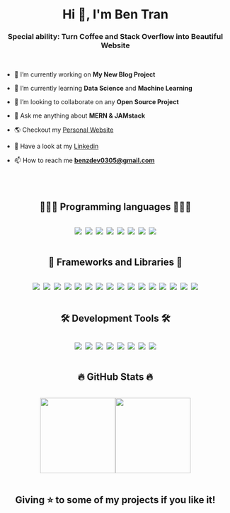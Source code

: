<h1 align="center">Hi 👋, I'm Ben Tran</h1>
<h3 align="center">Special ability: Turn Coffee and Stack Overflow into Beautiful Website</h3>
<br>

- 🔭 I’m currently working on **My New Blog Project**

- 🌱 I’m currently learning **Data Science** and **Machine Learning**

- 👯 I’m looking to collaborate on any **Open Source Project**

- 💬 Ask me anything about **MERN & JAMstack**

- 🌎 Checkout my [Personal Website](https://benztran.netlify.app/)

- 💼 Have a look at my [Linkedin](https://www.linkedin.com/in/quan-tran-61792a206/)

- 📫 How to reach me **benzdev0305@gmail.com**

<br>

<div align="center">
<div align="left">
<br>
<h2 align="center">👨🏽‍💻 Programming languages 👨🏽‍💻</h2>
<br>
<div align="center">
<span><img src="https://img.shields.io/badge/-HTML5-E34F26?style=flat&logo=html5&logoColor=FFFFFF"></span>&nbsp;
<span><img src="https://img.shields.io/badge/-CSS3-1572B6?style=flat&logo=css3&logoColor=FFFFFF"></span>&nbsp;
<span><img src="https://img.shields.io/badge/-JavaScript-eed718?style=flat&logo=javascript&logoColor=FFFFFF"></span>&nbsp;
<span><img src="https://img.shields.io/badge/-Sass-cc6699?style=flat&logo=sass&logoColor=FFFFFF"></span>&nbsp;
<span><img src="https://img.shields.io/badge/-TypeSrcipt-3178C6?style=flat&logo=typescript&logoColor=FFFFFF"></span>&nbsp;
<span><img src="http://img.shields.io/badge/-Python-3776AB?style=flat&logo=python&logoColor=FFFFFF"></span>&nbsp;
<span><img src="http://img.shields.io/badge/-Java-F02F2F?style=flat&logo=java&logoColor=FFFFFF"></span>&nbsp;
<span><img src="http://img.shields.io/badge/-C-A8B9CC?style=flat&logo=c&logoColor=FFFFFF"></span>
</div>
</div>

<div align="center">
<br>
<h2 align="center">🚀 Frameworks and Libraries 🚀</h2>
<br>
<div align="center">
<span><img src="https://img.shields.io/badge/-Bootstrap-563D7C?style=flat&logo=bootstrap&logoColor=FFFFFF"></span>&nbsp;
<span><img src="https://img.shields.io/badge/-jQuery-0769AD?style=flat&logo=jquery&logoColor=FFFFFF"></span>&nbsp;
<span><img src="https://img.shields.io/badge/-Tailwind%20CSS-06B6D4?style=flat&logo=tailwind%20css&logoColor=FFFFFF"></span>&nbsp;
<span><img src="https://img.shields.io/badge/-React-61DAFB?style=flat&logo=react&logoColor=FFFFFF"></span>&nbsp;
<span><img src="https://img.shields.io/badge/-Redux-764ABC?style=flat&logo=redux&logoColor=FFFFFF"></span>&nbsp;
<span><img src="https://img.shields.io/badge/-Gatsby-663399?style=flat&logo=gatsby&logoColor=FFFFFF"></span>&nbsp;
<span><img src="https://img.shields.io/badge/-Next.js-000000?style=flat&logo=next.js&logoColor=FFFFFF"></span>&nbsp;
<span><img src="https://img.shields.io/badge/-Jest-C21325?style=flat&logo=jest&logoColor=FFFFFF"></span>&nbsp;
<span><img src="https://img.shields.io/badge/-GraphQL-e535ab?style=flat&logo=graphql&logoColor=FFFFFF"></span>&nbsp;
<span><img src="https://img.shields.io/badge/-Node.js-3C873A?style=flat&logo=node.js&logoColor=FFFFFF"></span>&nbsp;
<span><img src="https://img.shields.io/badge/-Express-000000?style=flat&logo=express&logoColor=FFFFFF"></span>&nbsp;
<span><img src="https://img.shields.io/badge/-Sanity-F02F2F?style=flat&logo=sanity&logoColor=FFFFFF"></span>&nbsp;
<span><img src="https://img.shields.io/badge/-Contentful-2478CC?style=flat&logo=contentful&logoColor=FFFFFF"></span>&nbsp;
<span><img src="https://img.shields.io/badge/-MongoDB-4DB33D?style=flat&logo=mongodb&logoColor=FFFFFF"></span>&nbsp;
<span><img src="https://img.shields.io/badge/-PostgreSQL-4169E1?style=flat&logo=postgresql&logoColor=FFFFFF"></span>&nbsp;
<span><img src="https://img.shields.io/badge/-PWA-5A0FC8?style=flat&logo=pwa&logoColor=FFFFFF"></span>
</div>
</div>

<div align="right">
<br>
<h2 align="center">🛠 Development Tools 🛠</h2>
<br>
<div align="center">
<span><img src="https://img.shields.io/badge/-Firebase-FFA611?style=flat&logo=firebase&logoColor=FFFFFF"></span>&nbsp;
<span><img src="https://img.shields.io/badge/-Netlify-00C7B7?style=flat&logo=netlify&logoColor=FFFFFF"></span>&nbsp;
<span><img src="http://img.shields.io/badge/-Heroku-430098?style=flat&logo=heroku&logoColor=FFFFFF"></span>&nbsp;
<span><img src="http://img.shields.io/badge/-Vercel-black?style=flat&logo=vercel&logoColor=FFFFFF"></span>&nbsp;
<span><img src="http://img.shields.io/badge/-Git-F1502F?style=flat&logo=git&logoColor=FFFFFF"></span>&nbsp;
<span><img src="http://img.shields.io/badge/-Github-000000?style=flat&logo=github&logoColor=FFFFFF"></span>&nbsp;
<span><img src="http://img.shields.io/badge/-Linux-FCC624?style=flat&logo=linux&logoColor=FFFFFF"></span>&nbsp;
<span><img src="http://img.shields.io/badge/-VS%20Code-007ACC?style=flat&logo=visual%20studio%20code&logoColor=FFFFFF"></span>
</div>
</div>
</div>

<br>
<h2 align="center">🔥 GitHub Stats 🔥</h2>
<br>
<div align=center><img height="170em" src="https://github-readme-stats.vercel.app/api/top-langs/?username=benztranwot&hide=c%23,powershell,Mathematica,Ruby,Objective-C,Objective-C%2b%2b,Cuda&title_color=61dafb&text_color=ffffff&icon_color=61dafb&bg_color=20232a&langs_count=8&layout=compact&border_color=61dafb&hide_border=true" /><img height="170em" src="https://github-readme-stats.vercel.app/api?username=benztranwot&show_icons=true&theme=react&border_color=61dafb&hide_border=true" /></div>

<br>
<h2 align="center">Giving ⭐️ to some of my projects if you like it!</h2>
<br>
